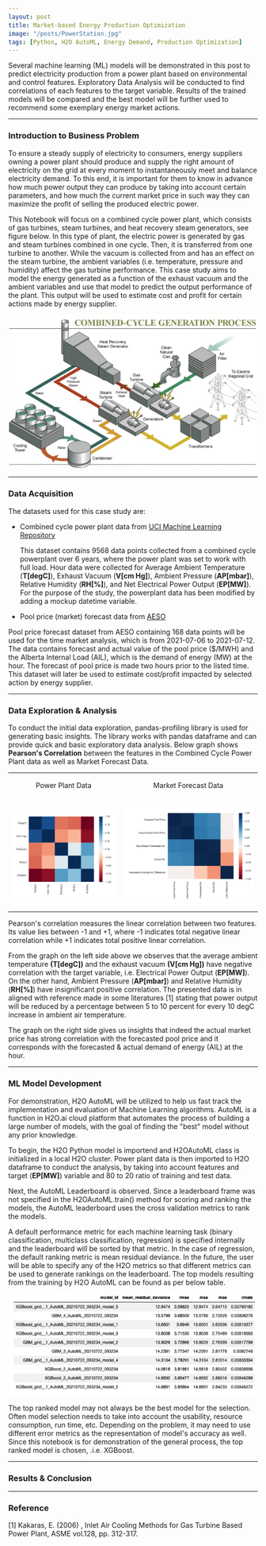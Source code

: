 ```yaml
---
layout: post
title: Market-based Energy Production Optimization
image: "/posts/PowerStation.jpg"
tags: [Python, H2O AutoML, Energy Demand, Production Optimization]
---
```


Several machine learning (ML) models will be demonstrated in this post to predict electricity production from a power plant based on environmental and control features. Exploratory Data Analysis will be conducted to find correlations of each features to the target variable. Results of the trained models will be compared and the best model will be further used to recommend some exemplary energy market actions.

---

### Introduction to Business Problem 

To ensure a steady supply of electricity to consumers, energy suppliers owning a power plant should produce and supply the right amount of electricity on the grid at every moment to instantaneously meet and balance electricity demand. To this end, it is important for them to know in advance how much power output they can produce by taking into account certain parameters, and how much the current market price in such way they can maximize the profit of selling the produced electric power.

This Notebook will focus on a combined cycle power plant, which consists of gas turbines, steam turbines, and heat recovery steam generators, see figure below. In this type of plant, the electric power is generated by gas and steam turbines combined in one cycle. Then, it is transferred from one turbine to another. While the vacuum is collected from and has an effect on the steam turbine, the ambient variables (i.e. temperature, pressure and humidity) affect the gas turbine performance. This case study aims to model the energy generated as a function of the exhaust vacuum and the ambient variables and use that model to predict the output performance of the plant. This output will be used to estimate cost and profit for certain actions made by energy supplier.

<td> 
  <p align="center"> <img src="/img/posts/CCNG-fullsize.jpg"> 
  </p> 
</td>

---

### Data Acquisition

The datasets used for this case study are:
- Combined cycle power plant data from [UCI Machine Learning Repository](http://archive.ics.uci.edu/ml/datasets/Combined+Cycle+Power+Plant)

  This dataset contains 9568 data points collected from a combined cycle powerplant over 6 years, where the power plant was set to work with full load. Hour data were collected for Average Ambient Temperature (**T[degC]**), Exhaust Vacuum (**V[cm Hg]**), Ambient Pressure (**AP[mbar]**), Relative Humidity (**RH[%]**), and Net Electrical Power Output (**EP[MW]**). For the purpose of the study, the powerplant data has been modified by adding a mockup datetime variable. 

- Pool price (market) forecast data from [AESO](http://ets.aeso.ca/) 

Pool price forecast dataset from AESO containing 168 data points will be used for the time market analysis, which is from 2021-07-06 to 2021-07-12. The data contains forecast and actual value of the pool price ($/MWH) and the Alberta Internal Load (AIL), which is the demand of energy (MW) at the hour. The forecast of pool price is made two hours prior to the listed time. This dataset will later be used to estimate cost/profit impacted by selected action by energy supplier.

---

### Data Exploration & Analysis

To conduct the initial data exploration, pandas-profiling library is used for generating basic insights. The library works with pandas dataframe and can provide quick and basic exploratory data analysis. Below graph shows **Pearson's Correlation** between the features in the Combined Cycle Power Plant data as well as Market Forecast Data. 

<table>
  <tr>
    <td> <p align="center">  Power Plant Data </p> </td>
    <td> <p align="center">  Market Forecast Data </p> </td>
  </tr>
  <tr>
    <td> <p align="center"> <img src="/img/posts/Pearsons_cor.jpg"> </p> </td> 
    <td> <p align="center"> <img src="/img/posts/AESO_Pearsons.jpg"> </p> </td> 
  </tr>
</table>

Pearson's correlation measures the linear correlation between two features. Its value lies between -1 and +1, where -1 indicates total negative linear correlation while +1 indicates total positive linear correlation. 

From the graph on the left side above we observes that the average ambient temperature **(T[degC])** and the exhaust vacuum **(V[cm Hg])** have negative correlation with the target variable, i.e. Electrical Power Output (**EP[MW]**). On the other hand, Ambient Pressure (**AP[mbar]**) and Relative Humidity (**RH[%]**) have insignificant positive correlation. The presented data is in aligned with reference made in some literatures [1] stating that power output will be reduced by a percentage between 5 to 10 percent for every 10 degC increase in ambient air temperature. 

The graph on the right side gives us insights that indeed the actual market price has strong correlation with the forecasted pool price and it corresponds with the forecasted & actual demand of energy (AIL) at the hour.

---

### ML Model Development

For demonstration, H2O AutoML will be utilized to help us fast track the implementation and evaluation of Machine Learning algorithms. AutoML is a function in H2O.ai cloud platform that automates the process of building a large number of models, with the goal of finding the "best" model without any prior knowledge. 

To begin, the H2O Python model is importend and H2OAutoML class is initialized in a local H2O cluster. Power plant data is then imported to H2O dataframe to conduct the analysis, by taking into account features and target (**EP[MW]**) variable and 80 to 20 ratio of training and test data.

Next, the AutoML Leaderboard is observed. Since a leaderboard frame was not specified in the H2OAutoML.train() method for scoring and ranking the models, the AutoML leaderboard uses the cross validation metrics to rank the models.

A default performance metric for each machine learning task (binary classification, multiclass classification, regression) is specified internally and the leaderboard will be sorted by that metric. In the case of regression, the default ranking metric is mean residual deviance. In the future, the user will be able to specify any of the H2O metrics so that different metrics can be used to generate rankings on the leaderboard. The top models resulting from the training by H2O AutoML can be found as per below table.

<td> <p align="center"> <img src="/img/posts/MLtopmodels.jpg"> </p> </td> 

The top ranked model may not always be the best model for the selection. Often model selection needs to take into account the usability, resource consumption, run time, etc. Depending on the problem, it may need to use different error metrics as the representation of model's accuracy as well.
Since this notebook is for demonstration of the general process, the top ranked model is chosen, .i.e. XGBoost. 



---

### Results & Conclusion

---

### Reference

[1] Kakaras, E. (2006) , Inlet Air Cooling Methods for Gas Turbine Based Power Plant, ASME vol.128, pp. 312-317.

